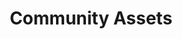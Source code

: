 ---
layout: page.njk
tags: page
key: community-assets_de
title: Community Assets
parent: design-system_de
order: 7
---